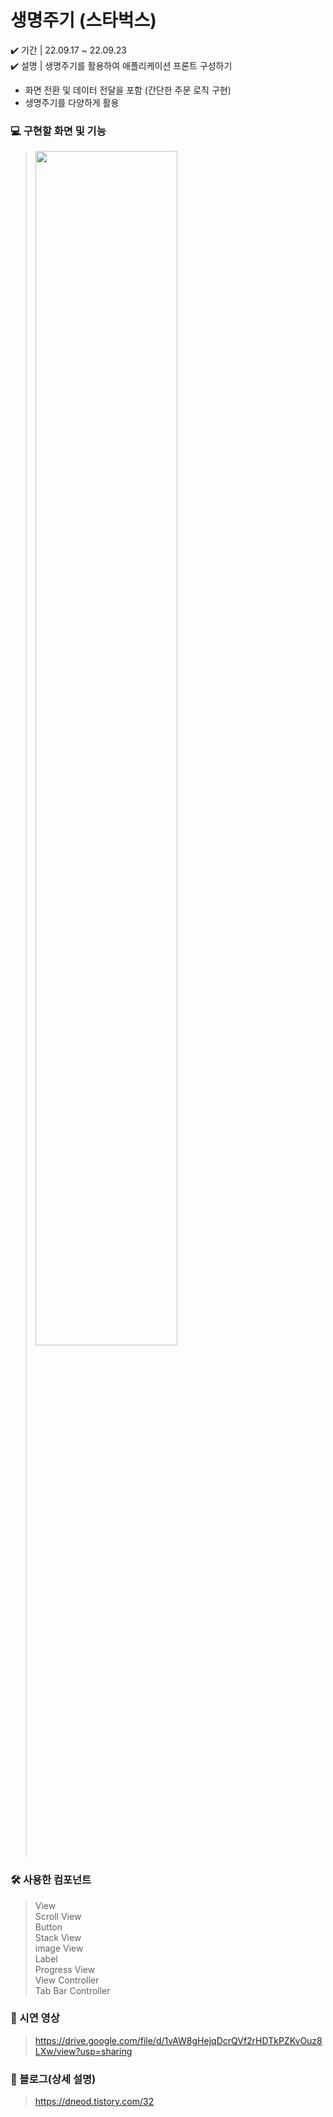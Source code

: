 # 생명주기 (스타벅스)
✔️ 기간 | 22.09.17 ~ 22.09.23  
✔️ 설명 | 생명주기를 활용하여 애플리케이션 프론트 구성하기 
- 화면 전환 및 데이터 전달을 포함 (간단한 주문 로직 구현)
- 생명주기를 다양하게 활용

### 💻 구현할 화면 및 기능
> <img width="70%" src="https://user-images.githubusercontent.com/94073724/204892131-7bad50d3-c604-43c1-b0c0-828214f7f591.jpeg"/>

### 🛠 사용한 컴포넌트
> View    
> Scroll View    
> Button       
> Stack View      
> image View    
> Label     
> Progress View    
> View Controller    
> Tab Bar Controller   

### 📱 시연 영상
> https://drive.google.com/file/d/1vAW8gHejqDcrQVf2rHDTkPZKvOuz8LXw/view?usp=sharing

### 🔗 블로그(상세 설명)
> https://dneod.tistory.com/32
